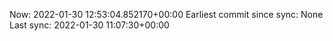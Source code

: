Now: 2022-01-30 12:53:04.852170+00:00 Earliest commit since sync: None Last sync: 2022-01-30 11:07:30+00:00
